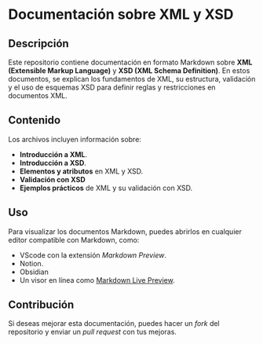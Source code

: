 # Documentación sobre XML y XSD
## Descripción  
Este repositorio contiene documentación en formato Markdown sobre **XML (Extensible Markup Language)** y **XSD (XML Schema Definition)**. En estos documentos, se explican los fundamentos de XML, su estructura, validación y el uso de esquemas XSD para definir reglas y restricciones en documentos XML.

## Contenido  
Los archivos incluyen información sobre:  
- **Introducción a XML**.
- **Introducción a XSD**.
- **Elementos y atributos** en XML y XSD.  
- **Validación con XSD** 
- **Ejemplos prácticos** de XML y su validación con XSD.  

## Uso  
Para visualizar los documentos Markdown, puedes abrirlos en cualquier editor compatible con Markdown, como:  
- VScode con la extensión *Markdown Preview*.  
- Notion.
- Obsidian
- Un visor en línea como [Markdown Live Preview](https://markdownlivepreview.com/).  

## Contribución  
Si deseas mejorar esta documentación, puedes hacer un *fork* del repositorio y enviar un *pull request* con tus mejoras.
